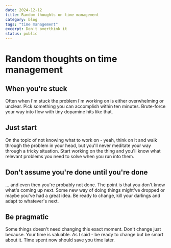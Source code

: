 ```yaml
---
date: 2024-12-12
title: Random thoughts on time management
category: blog
tags: "time management"
excerpt: Don't overthink it
status: public
---
```


# Random thoughts on time management

## When you're stuck

Often when I'm stuck the problem I'm working on is either overwhelming or unclear. Pick something you can accomplish within ten minutes. Brute-force your way into flow with tiny dopamine hits like that.

## Just start

On the topic of not knowing what to work on - yeah, think on it and walk through the problem in your head, but you'll never meditate your way through a tricky situation. Start working on the thing and you'll know what relevant problems you need to solve when you run into them.

## Don't assume you're done until you're done

... and even then you're probably not done. The point is that you don't know what's coming up next. Some new way of doing things might've dropped or maybe you've had a great idea. Be ready to change, kill your darlings and adapt to whatever's next.

## Be pragmatic

Some things doesn't need changing this exact moment. Don't change just because. Your time is valuable. As I said - be ready to change but be smart about it. Time spent now should save you time later.
